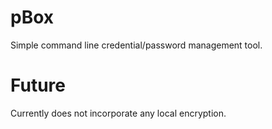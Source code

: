 # pBox
Simple command line credential/password management tool. 

# Future
Currently does not incorporate any local encryption.